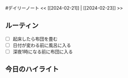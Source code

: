 #デイリーノート
<< [[2024-02-21]] | [[2024-02-23]] >>
## ルーティン
- [ ] 起床したら布団を畳む
- [ ] 日付が変わる前に風呂に入る
- [ ] 深夜1時になる前に布団に入る
## 今日のハイライト
